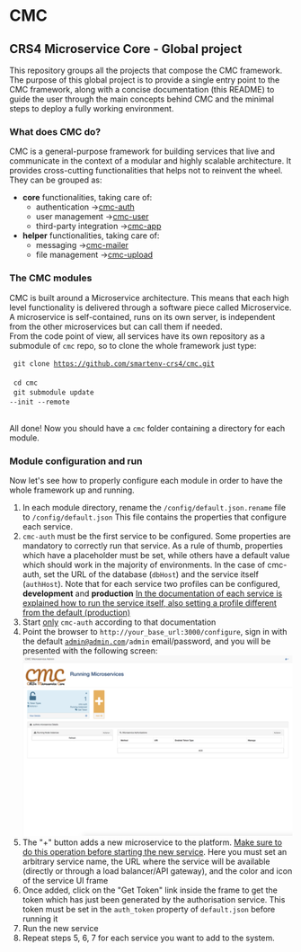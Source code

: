 # CMC
## CRS4 Microservice Core - Global project
This repository groups all the projects that compose the CMC framework.
The purpose of this global project is to provide a single entry point to the CMC framework, 
along with a concise documentation (this README) to guide the user through the main concepts behind CMC
and the minimal steps to deploy a fully working environment.

### What does CMC do?
CMC is a general-purpose framework for building services 
that live and communicate in the context of a modular and highly scalable architecture.
It provides cross-cutting functionalities that helps not to reinvent the wheel. They can be grouped as:
- <b>core</b> functionalities, taking care of:
   - authentication ->[cmc-auth](https://github.com/smartenv-crs4/cmc-auth)
   - user management ->[cmc-user](https://github.com/smartenv-crs4/cmc-user)
   - third-party integration ->[cmc-app](https://github.com/smartenv-crs4/cmc-app)
- <b>helper</b> functionalities, taking care of:
   - messaging ->[cmc-mailer](https://github.com/smartenv-crs4/cmc-mailer)
   - file management ->[cmc-upload](https://github.com/smartenv-crs4/cmc-upload)

### The CMC modules
CMC is built around a Microservice architecture. This means that each high level functionality is delivered
through a software piece called Microservice. A microservice is self-contained, runs on its own server, 
is independent from the other microservices but can call them if needed.<br>
From the code point of view, all services have its own repository as a submodule of <code>cmc</code> repo, 
so to clone the whole framework just type:

<code> git clone https://github.com/smartenv-crs4/cmc.git </code> <br>
<code> cd cmc </code> <br>
<code> git submodule update --init --remote </code> <br><br>

All done! Now you should have a <code>cmc</code> folder containing a directory for each module.

### Module configuration and run
Now let's see how to properly configure each module in order to have the whole framework up and running.

1. In each module directory, rename the <code>/config/default.json.rename</code> file to <code>/config/default.json</code>
This file contains the properties that configure each service.  <br>
0. <code>cmc-auth</code> must be the first service to be configured. Some properties are mandatory to correctly run that service.
As a rule of thumb, properties which have a placeholder must be set, while others have a default value which should work 
in the majority of environments. In the case of cmc-auth, set the URL of the database (<code>dbHost</code>) and the service itself (<code>authHost</code>).
Note that for each service two profiles can be configured, <b>development</b> and <b>production</b>
<u>In the documentation of each service is explained how to run the service itself, also setting a profile different from the default (production)</u>
0. Start <u>only</u> <code>cmc-auth</code> according to that documentation
0. Point the browser to <code>http://your_base_url:3000/configure</code>,
sign in with the default <code>admin@admin.com/admin</code> email/password, and you will be presented with the following screen:<br>
![alt text](screenshots/auth_panel_new.png "Auth MS configuration panel")
0. The "+" button adds a new microservice to the platform. <u>Make sure to do this operation before starting the new service</u>.
Here you must set an arbitrary service name, the URL where the service will be available (directly or through a load balancer/API gateway), 
and the color and icon of the service UI frame
0. Once added, click on the "Get Token" link inside the frame to get the token which has just been generated by the authorisation service.
This token must be set in the <code>auth_token</code> property of <code>default.json</code> before running it
0. Run the new service
0. Repeat steps 5, 6, 7 for each service you want to add to the system.